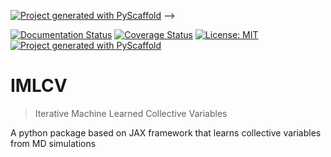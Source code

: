 <!--

[![Built Status](https://api.cirrus-ci.com/github/<USER>/IMLCV.svg?branch=main)](https://cirrus-ci.com/github/<USER>/IMLCV)
[![ReadTheDocs](https://readthedocs.org/projects/IMLCV/badge/?version=latest)](https://IMLCV.readthedocs.io/en/stable/)
[![Coveralls](https://img.shields.io/coveralls/github/<USER>/IMLCV/main.svg)](https://coveralls.io/r/<USER>/IMLCV)
[![PyPI-Server](https://img.shields.io/pypi/v/IMLCV.svg)](https://pypi.org/project/IMLCV/)
[![Conda-Forge](https://img.shields.io/conda/vn/conda-forge/IMLCV.svg)](https://anaconda.org/conda-forge/IMLCV)
[![Monthly Downloads](https://pepy.tech/badge/IMLCV/month)](https://pepy.tech/project/IMLCV)
[![Twitter](https://img.shields.io/twitter/url/http/shields.io.svg?style=social&label=Twitter)](https://twitter.com/IMLCV)
<!-- [![Lint](https://github.com/DavidDevoogdt/IMLCV/actions/workflows/lint.yml/badge.svg)](https://github.com/DavidDevoogdt/IMLCV/actions/workflows/lint.yml) -->
<!-- [![PyTest](https://github.com/DavidDevoogdt/IMLCV/actions/workflows/pytest.yml/badge.svg)](https://github.com/DavidDevoogdt/IMLCV/actions/workflows/pytest.yml) -->


[![Project generated with PyScaffold](https://img.shields.io/badge/-PyScaffold-005CA0?logo=pyscaffold)](https://pyscaffold.org/)
 -->

[![Documentation Status](https://readthedocs.org/projects/imlcv/badge/?version=main)](https://imlcv.readthedocs.io/en/main/?badge=main)
[![Coverage Status](https://coveralls.io/repos/github/DavidDevoogdt/IMLCV/badge.svg?branch=main)](https://coveralls.io/github/DavidDevoogdt/IMLCV?branch=main)
[![License: MIT](https://img.shields.io/badge/License-MIT-yellow.svg)](https://opensource.org/licenses/MIT)
[![Project generated with PyScaffold](https://img.shields.io/badge/-PyScaffold-005CA0?logo=pyscaffold)](https://pyscaffold.org/)
# IMLCV

> Iterative Machine Learned Collective Variables

A python package based on JAX framework that learns collective variables from MD simulations

